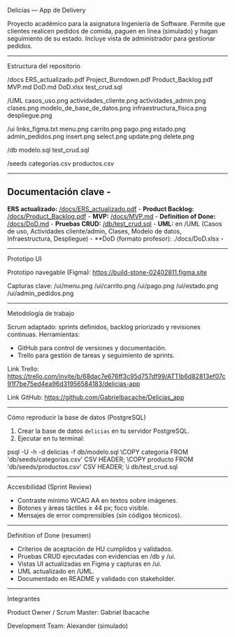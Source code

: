 Delicias — App de Delivery

Proyecto académico para la asignatura Ingeniería de Software.
Permite que clientes realicen pedidos de comida, paguen en línea (simulado) y hagan seguimiento de su estado.
Incluye vista de administrador para gestionar pedidos.

---

Estructura del repositorio

/docs
ERS_actualizado.pdf
Project_Burndown.pdf
Product_Backlog.pdf
MVP.md
DoD.md
DoD.xlsx
test_crud.sql

/UML
casos_uso.png
actividades_cliente.png
actividades_admin.png
clases.png
modelo_de_base_de_datos.png
infraestructura_fisica.png
despliegue.png

/ui
links_figma.txt
menu.png
carrito.png
pago.png
estado.png
admin_pedidos.png
insert.png
select.png
update.png
delete.png

/db
modelo.sql
test_crud.sql

/seeds
categorias.csv
productos.csv

---

## Documentación clave -
**ERS actualizado:** [/docs/ERS_actualizado.pdf](./docs/ERS_actualizado.pdf) -
**Product Backlog:** [/docs/Product_Backlog.pdf](./docs/Product_Backlog.pdf) - 
**MVP:** [/docs/MVP.md](./docs/MVP.md) - 
**Definition of Done:** [/docs/DoD.md](./docs/DoD.md) - 
**Pruebas CRUD:** [/db/test_crud.sql](./db/test_crud.sql) -
**UML:** en /UML (Casos de uso, Actividades cliente/admin, Clases, Modelo de datos, Infraestructura, Despliegue) -
**DoD (formato profesor): ./docs/DoD.xlsx -

---

Prototipo UI

Prototipo navegable (Figma): https://build-stone-02402811.figma.site

Capturas clave:
/ui/menu.png
/ui/carrito.png
/ui/pago.png
/ui/estado.png
/ui/admin_pedidos.png

---

Metodología de trabajo

Scrum adaptado: sprints definidos, backlog priorizado y revisiones continuas.
Herramientas:
- GitHub para control de versiones y documentación.
- Trello para gestión de tareas y seguimiento de sprints.

Link Trello: https://trello.com/invite/b/68dac7e676ff3c95d757df99/ATTIb6d82813ef07c91f7be75ed4ea96d31956584183/delicias-app

Link GitHub: https://github.com/GabrieIbacache/Delicias_app


---

Cómo reproducir la base de datos (PostgreSQL)

1. Crear la base de datos `delicias` en tu servidor PostgreSQL.
2. Ejecutar en tu terminal:

psql -U <usuario> -h <host> -d delicias -f db/modelo.sql
\COPY categoria FROM 'db/seeds/categorias.csv' CSV HEADER;
\COPY producto  FROM 'db/seeds/productos.csv' CSV HEADER;
\i db/test_crud.sql

---

Accesibilidad (Sprint Review)

- Contraste mínimo WCAG AA en textos sobre imágenes.
- Botones y áreas táctiles ≥ 44 px; foco visible.
- Mensajes de error comprensibles (sin códigos técnicos).

---

Definition of Done (resumen)

- Criterios de aceptación de HU cumplidos y validados.
- Pruebas CRUD ejecutadas con evidencias en /db y /ui.
- Vistas UI actualizadas en Figma y capturas en /ui.
- UML actualizado en /UML.
- Documentado en README y validado con stakeholder.

---

Integrantes

Product Owner / Scrum Master: Gabriel Ibacache

Development Team: Alexander (simulado)
